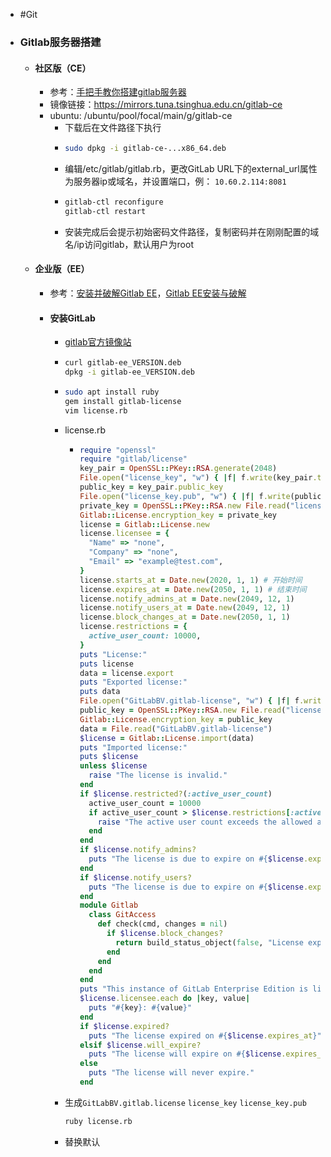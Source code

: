 - #Git
- ### Gitlab服务器搭建
	- #### 社区版（CE）
		- 参考：[手把手教你搭建gitlab服务器](https://zhuanlan.zhihu.com/p/62042884)
		- 镜像链接：https://mirrors.tuna.tsinghua.edu.cn/gitlab-ce
		- ubuntu: /ubuntu/pool/focal/main/g/gitlab-ce
			- 下载后在文件路径下执行
			- ```bash
			  sudo dpkg -i gitlab-ce-...x86_64.deb
			  ```
			- 编辑/etc/gitlab/gitlab.rb，更改GitLab URL下的external_url属性为服务器ip或域名，并设置端口，例：
			  `10.60.2.114:8081`
			- ```bash
			  gitlab-ctl reconfigure
			  gitlab-ctl restart
			  ```
			- 安装完成后会提示初始密码文件路径，复制密码并在刚刚配置的域名/ip访问gitlab，默认用户为root
	- #### 企业版（EE）
		- 参考：[安装并破解Gitlab EE](https://blog.17lai.site/posts/29a820b3)，[Gitlab EE安装与破解](https://conf.top/post/506)
		- #### 安装GitLab
			- [gitlab官方镜像站](https://packages.gitlab.com/gitlab/gitlab-ee)
			- ```bash
			  curl gitlab-ee_VERSION.deb
			  dpkg -i gitlab-ee_VERSION.deb
			  ```
			- ```bash
			  sudo apt install ruby
			  gem install gitlab-license
			  vim license.rb
			  ```
			- license.rb
				- ```ruby
				  require "openssl"
				  require "gitlab/license"
				  key_pair = OpenSSL::PKey::RSA.generate(2048)
				  File.open("license_key", "w") { |f| f.write(key_pair.to_pem) }
				  public_key = key_pair.public_key
				  File.open("license_key.pub", "w") { |f| f.write(public_key.to_pem) }
				  private_key = OpenSSL::PKey::RSA.new File.read("license_key")
				  Gitlab::License.encryption_key = private_key
				  license = Gitlab::License.new
				  license.licensee = {
				    "Name" => "none",
				    "Company" => "none",
				    "Email" => "example@test.com",
				  }
				  license.starts_at = Date.new(2020, 1, 1) # 开始时间
				  license.expires_at = Date.new(2050, 1, 1) # 结束时间
				  license.notify_admins_at = Date.new(2049, 12, 1)
				  license.notify_users_at = Date.new(2049, 12, 1)
				  license.block_changes_at = Date.new(2050, 1, 1)
				  license.restrictions = {
				    active_user_count: 10000,
				  }
				  puts "License:"
				  puts license
				  data = license.export
				  puts "Exported license:"
				  puts data
				  File.open("GitLabBV.gitlab-license", "w") { |f| f.write(data) }
				  public_key = OpenSSL::PKey::RSA.new File.read("license_key.pub")
				  Gitlab::License.encryption_key = public_key
				  data = File.read("GitLabBV.gitlab-license")
				  $license = Gitlab::License.import(data)
				  puts "Imported license:"
				  puts $license
				  unless $license
				    raise "The license is invalid."
				  end
				  if $license.restricted?(:active_user_count)
				    active_user_count = 10000
				    if active_user_count > $license.restrictions[:active_user_count]
				      raise "The active user count exceeds the allowed amount!"
				    end
				  end
				  if $license.notify_admins?
				    puts "The license is due to expire on #{$license.expires_at}."
				  end
				  if $license.notify_users?
				    puts "The license is due to expire on #{$license.expires_at}."
				  end
				  module Gitlab
				    class GitAccess
				      def check(cmd, changes = nil)
				        if $license.block_changes?
				          return build_status_object(false, "License expired")
				        end
				      end
				    end
				  end
				  puts "This instance of GitLab Enterprise Edition is licensed to:"
				  $license.licensee.each do |key, value|
				    puts "#{key}: #{value}"
				  end
				  if $license.expired?
				    puts "The license expired on #{$license.expires_at}"
				  elsif $license.will_expire?
				    puts "The license will expire on #{$license.expires_at}"
				  else
				    puts "The license will never expire."
				  end
				  ```
			- 生成`GitLabBV.gitlab.license` `license_key` `license_key.pub`
			  ```bash
			  ruby license.rb
			  ```
			- 替换默认